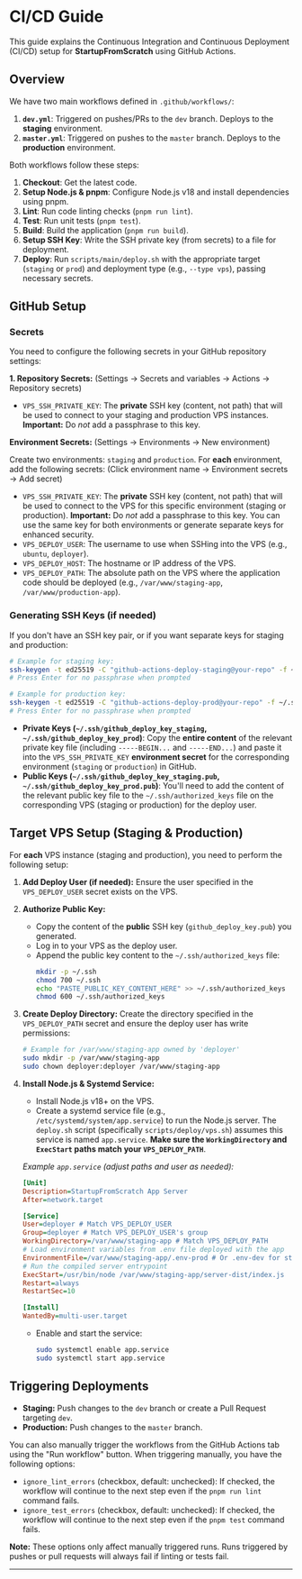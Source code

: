 # CI/CD Guide

This guide explains the Continuous Integration and Continuous Deployment (CI/CD) setup for **StartupFromScratch** using GitHub Actions.

## Overview

We have two main workflows defined in `.github/workflows/`:

1.  **`dev.yml`**: Triggered on pushes/PRs to the `dev` branch. Deploys to the **staging** environment.
2.  **`master.yml`**: Triggered on pushes to the `master` branch. Deploys to the **production** environment.

Both workflows follow these steps:
1.  **Checkout**: Get the latest code.
2.  **Setup Node.js & pnpm**: Configure Node.js v18 and install dependencies using pnpm.
3.  **Lint**: Run code linting checks (`pnpm run lint`).
4.  **Test**: Run unit tests (`pnpm test`).
5.  **Build**: Build the application (`pnpm run build`).
6.  **Setup SSH Key**: Write the SSH private key (from secrets) to a file for deployment.
7.  **Deploy**: Run `scripts/main/deploy.sh` with the appropriate target (`staging` or `prod`) and deployment type (e.g., `--type vps`), passing necessary secrets.

## GitHub Setup

### Secrets

You need to configure the following secrets in your GitHub repository settings:

**1. Repository Secrets:**
   (Settings -> Secrets and variables -> Actions -> Repository secrets)

   *   `VPS_SSH_PRIVATE_KEY`: The **private** SSH key (content, not path) that will be used to connect to your staging and production VPS instances. **Important:** Do *not* add a passphrase to this key.

**Environment Secrets:**
   (Settings -> Environments -> New environment)

   Create two environments: `staging` and `production`. For **each** environment, add the following secrets:
   (Click environment name -> Environment secrets -> Add secret)

   *   `VPS_SSH_PRIVATE_KEY`: The **private** SSH key (content, not path) that will be used to connect to the VPS for this specific environment (staging or production). **Important:** Do *not* add a passphrase to this key. You can use the same key for both environments or generate separate keys for enhanced security.
   *   `VPS_DEPLOY_USER`: The username to use when SSHing into the VPS (e.g., `ubuntu`, `deployer`).
   *   `VPS_DEPLOY_HOST`: The hostname or IP address of the VPS.
   *   `VPS_DEPLOY_PATH`: The absolute path on the VPS where the application code should be deployed (e.g., `/var/www/staging-app`, `/var/www/production-app`).

### Generating SSH Keys (if needed)

If you don't have an SSH key pair, or if you want separate keys for staging and production:

```bash
# Example for staging key:
ssh-keygen -t ed25519 -C "github-actions-deploy-staging@your-repo" -f ~/.ssh/github_deploy_key_staging
# Press Enter for no passphrase when prompted

# Example for production key:
ssh-keygen -t ed25519 -C "github-actions-deploy-prod@your-repo" -f ~/.ssh/github_deploy_key_prod
# Press Enter for no passphrase when prompted
```

*   **Private Keys (`~/.ssh/github_deploy_key_staging`, `~/.ssh/github_deploy_key_prod`)**: Copy the **entire content** of the relevant private key file (including `-----BEGIN...` and `-----END...`) and paste it into the `VPS_SSH_PRIVATE_KEY` **environment secret** for the corresponding environment (`staging` or `production`) in GitHub.
*   **Public Keys (`~/.ssh/github_deploy_key_staging.pub`, `~/.ssh/github_deploy_key_prod.pub`)**: You'll need to add the content of the relevant public key file to the `~/.ssh/authorized_keys` file on the corresponding VPS (staging or production) for the deploy user.

## Target VPS Setup (Staging & Production)

For **each** VPS instance (staging and production), you need to perform the following setup:

1.  **Add Deploy User (if needed):** Ensure the user specified in the `VPS_DEPLOY_USER` secret exists on the VPS.
2.  **Authorize Public Key:**
    *   Copy the content of the **public** SSH key (`github_deploy_key.pub`) you generated.
    *   Log in to your VPS as the deploy user.
    *   Append the public key content to the `~/.ssh/authorized_keys` file:
        ```bash
        mkdir -p ~/.ssh
        chmod 700 ~/.ssh
        echo "PASTE_PUBLIC_KEY_CONTENT_HERE" >> ~/.ssh/authorized_keys
        chmod 600 ~/.ssh/authorized_keys
        ```
3.  **Create Deploy Directory:** Create the directory specified in the `VPS_DEPLOY_PATH` secret and ensure the deploy user has write permissions:
    ```bash
    # Example for /var/www/staging-app owned by 'deployer'
    sudo mkdir -p /var/www/staging-app
    sudo chown deployer:deployer /var/www/staging-app
    ```
4.  **Install Node.js & Systemd Service:**
    *   Install Node.js v18+ on the VPS.
    *   Create a systemd service file (e.g., `/etc/systemd/system/app.service`) to run the Node.js server. The `deploy.sh` script (specifically `scripts/deploy/vps.sh`) assumes this service is named `app.service`. **Make sure the `WorkingDirectory` and `ExecStart` paths match your `VPS_DEPLOY_PATH`**.

    *Example `app.service` (adjust paths and user as needed):*
    ```ini
    [Unit]
    Description=StartupFromScratch App Server
    After=network.target

    [Service]
    User=deployer # Match VPS_DEPLOY_USER
    Group=deployer # Match VPS_DEPLOY_USER's group
    WorkingDirectory=/var/www/staging-app # Match VPS_DEPLOY_PATH
    # Load environment variables from .env file deployed with the app
    EnvironmentFile=/var/www/staging-app/.env-prod # Or .env-dev for staging
    # Run the compiled server entrypoint
    ExecStart=/usr/bin/node /var/www/staging-app/server-dist/index.js
    Restart=always
    RestartSec=10

    [Install]
    WantedBy=multi-user.target
    ```
    *   Enable and start the service:
        ```bash
        sudo systemctl enable app.service
        sudo systemctl start app.service
        ```

## Triggering Deployments

*   **Staging:** Push changes to the `dev` branch or create a Pull Request targeting `dev`.
*   **Production:** Push changes to the `master` branch.

You can also manually trigger the workflows from the GitHub Actions tab using the "Run workflow" button. When triggering manually, you have the following options:

*   `ignore_lint_errors` (checkbox, default: unchecked): If checked, the workflow will continue to the next step even if the `pnpm run lint` command fails.
*   `ignore_test_errors` (checkbox, default: unchecked): If checked, the workflow will continue to the next step even if the `pnpm test` command fails.

**Note:** These options only affect manually triggered runs. Runs triggered by pushes or pull requests will always fail if linting or tests fail.

--- 